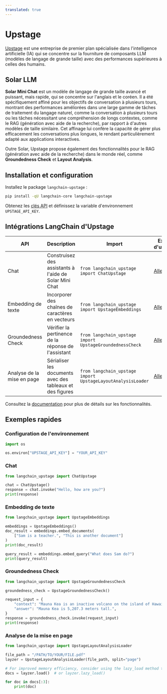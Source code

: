 ```yaml
---
translated: true
---
```


# Upstage

[Upstage](https://upstage.ai) est une entreprise de premier plan spécialisée dans l'intelligence artificielle (IA) qui se concentre sur la fourniture de composants LLM (modèles de langage de grande taille) avec des performances supérieures à celles des humains.

## Solar LLM

**Solar Mini Chat** est un modèle de langage de grande taille avancé et puissant, mais rapide, qui se concentre sur l'anglais et le coréen. Il a été spécifiquement affiné pour les objectifs de conversation à plusieurs tours, montrant des performances améliorées dans une large gamme de tâches de traitement du langage naturel, comme la conversation à plusieurs tours ou les tâches nécessitant une compréhension de longs contextes, comme le RAG (génération avec aide de la recherche), par rapport à d'autres modèles de taille similaire. Cet affinage lui confère la capacité de gérer plus efficacement les conversations plus longues, le rendant particulièrement adapté aux applications interactives.

Outre Solar, Upstage propose également des fonctionnalités pour le RAG (génération avec aide de la recherche) dans le monde réel, comme **Groundedness Check** et **Layout Analysis**.

## Installation et configuration

Installez le package `langchain-upstage` :

```bash
pip install -qU langchain-core langchain-upstage
```

Obtenez les [clés API](https://console.upstage.ai) et définissez la variable d'environnement `UPSTAGE_API_KEY`.

## Intégrations LangChain d'Upstage

| API | Description | Import | Exemple d'utilisation |
| --- | --- | --- | --- |
| Chat | Construisez des assistants à l'aide de Solar Mini Chat | `from langchain_upstage import ChatUpstage` | [Aller](../../chat/upstage) |
| Embedding de texte | Incorporer des chaînes de caractères en vecteurs | `from langchain_upstage import UpstageEmbeddings` | [Aller](../../text_embedding/upstage) |
| Groundedness Check | Vérifier la pertinence de la réponse de l'assistant | `from langchain_upstage import UpstageGroundednessCheck` | [Aller](../../tools/upstage_groundedness_check) |
| Analyse de la mise en page | Sérialiser les documents avec des tableaux et des figures | `from langchain_upstage import UpstageLayoutAnalysisLoader` | [Aller](../../document_loaders/upstage) |

Consultez la [documentation](https://developers.upstage.ai/) pour plus de détails sur les fonctionnalités.

## Exemples rapides

### Configuration de l'environnement

```python
import os

os.environ["UPSTAGE_API_KEY"] = "YOUR_API_KEY"
```

### Chat

```python
from langchain_upstage import ChatUpstage

chat = ChatUpstage()
response = chat.invoke("Hello, how are you?")
print(response)
```

### Embedding de texte

```python
from langchain_upstage import UpstageEmbeddings

embeddings = UpstageEmbeddings()
doc_result = embeddings.embed_documents(
    ["Sam is a teacher.", "This is another document"]
)
print(doc_result)

query_result = embeddings.embed_query("What does Sam do?")
print(query_result)
```

### Groundedness Check

```python
from langchain_upstage import UpstageGroundednessCheck

groundedness_check = UpstageGroundednessCheck()

request_input = {
    "context": "Mauna Kea is an inactive volcano on the island of Hawaii. Its peak is 4,207.3 m above sea level, making it the highest point in Hawaii and second-highest peak of an island on Earth.",
    "answer": "Mauna Kea is 5,207.3 meters tall.",
}
response = groundedness_check.invoke(request_input)
print(response)
```

### Analyse de la mise en page

```python
from langchain_upstage import UpstageLayoutAnalysisLoader

file_path = "/PATH/TO/YOUR/FILE.pdf"
layzer = UpstageLayoutAnalysisLoader(file_path, split="page")

# For improved memory efficiency, consider using the lazy_load method to load documents page by page.
docs = layzer.load()  # or layzer.lazy_load()

for doc in docs[:3]:
    print(doc)
```
